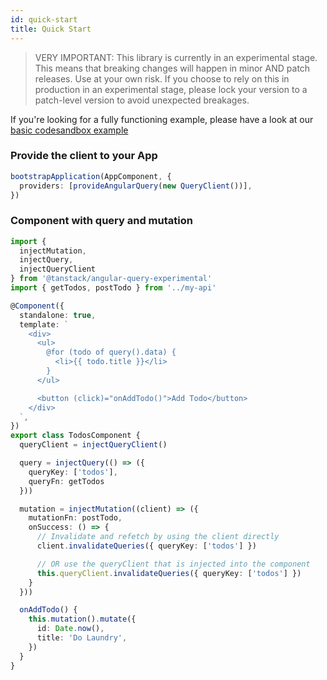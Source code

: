 ```yaml
---
id: quick-start
title: Quick Start
---
```


> VERY IMPORTANT: This library is currently in an experimental stage. This means that breaking changes will happen in minor AND patch releases. Use at your own risk. If you choose to rely on this in production in an experimental stage, please lock your version to a patch-level version to avoid unexpected breakages.

[//]: # 'Example'

If you're looking for a fully functioning example, please have a look at our [basic codesandbox example](../examples/angular/basic)

### Provide the client to your App

```typescript
bootstrapApplication(AppComponent, {
  providers: [provideAngularQuery(new QueryClient())],
})
```

### Component with query and mutation

```typescript
import {
  injectMutation,
  injectQuery,
  injectQueryClient
} from '@tanstack/angular-query-experimental'
import { getTodos, postTodo } from '../my-api'

@Component({
  standalone: true,
  template: `
    <div>
      <ul>
        @for (todo of query().data) {
          <li>{{ todo.title }}</li>
        }
      </ul>

      <button (click)="onAddTodo()">Add Todo</button>
    </div>
  `,
})
export class TodosComponent {
  queryClient = injectQueryClient()

  query = injectQuery(() => ({
    queryKey: ['todos'],
    queryFn: getTodos
  }))

  mutation = injectMutation((client) => ({
    mutationFn: postTodo,
    onSuccess: () => {
      // Invalidate and refetch by using the client directly
      client.invalidateQueries({ queryKey: ['todos'] })

      // OR use the queryClient that is injected into the component
      this.queryClient.invalidateQueries({ queryKey: ['todos'] })
    }
  }))

  onAddTodo() {
    this.mutation().mutate({
      id: Date.now(),
      title: 'Do Laundry',
    })
  }
}
```

[//]: # 'Example'
